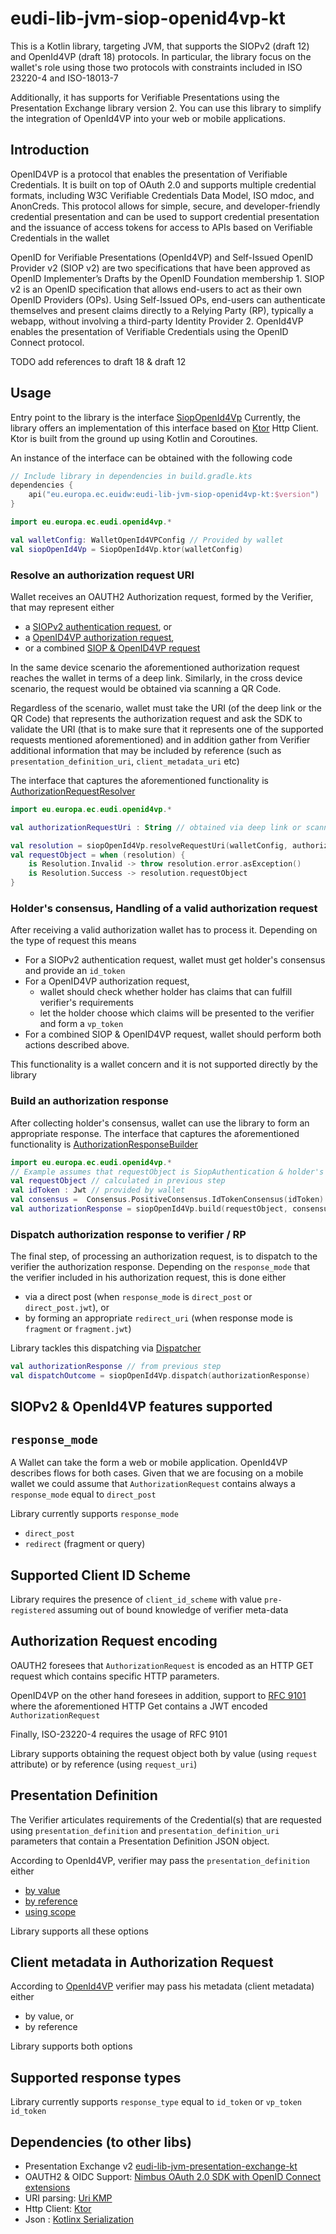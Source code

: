 # eudi-lib-jvm-siop-openid4vp-kt

This is a Kotlin library, targeting JVM, that supports the SIOPv2 (draft 12) and OpenId4VP (draft 18) protocols.
In particular, the library focus on the wallet's role using those two protocols with  constraints
included in ISO 23220-4 and ISO-18013-7

Additionally, it has supports for Verifiable Presentations using the Presentation Exchange  library version 2.
You can use this library to simplify the integration of OpenId4VP into your web or mobile applications.

## Introduction

OpenID4VP is a protocol that enables the presentation of Verifiable Credentials.
It is built on top of OAuth 2.0 and supports multiple credential formats,
including W3C Verifiable Credentials Data Model, ISO mdoc, and AnonCreds.
This protocol allows for simple, secure, and developer-friendly credential presentation
and can be used to support credential presentation and the issuance of access tokens for
access to APIs based on Verifiable Credentials in the wallet

OpenID for Verifiable Presentations (OpenId4VP) and Self-Issued OpenID Provider v2 (SIOP v2)
are two specifications that have been approved as OpenID Implementer’s Drafts by the OpenID Foundation membership 1.
SIOP v2 is an OpenID specification that allows end-users to act as their own OpenID Providers (OPs).
Using Self-Issued OPs, end-users can authenticate themselves and present claims directly to a Relying Party (RP),
typically a webapp, without involving a third-party Identity Provider 2. OpenId4VP enables the presentation of
Verifiable Credentials using the OpenID Connect protocol.


TODO add references to draft 18 & draft 12


## Usage

Entry point to the library is the interface [SiopOpenId4Vp](src/main/kotlin/eu/europa/ec/eudi/openid4vp/SiopOpenId4Vp.kt)
Currently, the library offers an implementation of this interface based on [Ktor](https://ktor.io/) Http Client.
Ktor is built from the ground up using Kotlin and Coroutines.

An instance of the interface can be obtained with the following code

```kotlin
// Include library in dependencies in build.gradle.kts
dependencies {
    api("eu.europa.ec.euidw:eudi-lib-jvm-siop-openid4vp-kt:$version")
}
```

```kotlin
import eu.europa.ec.eudi.openid4vp.*

val walletConfig: WalletOpenId4VPConfig // Provided by wallet
val siopOpenId4Vp = SiopOpenId4Vp.ktor(walletConfig)
```


### Resolve an authorization request URI

Wallet receives an OAUTH2 Authorization request, formed by the Verifier, that may represent either

- a [SIOPv2 authentication request](https://openid.bitbucket.io/connect/openid-connect-self-issued-v2-1_0.html#name-self-issued-openid-provider-a), or
- a [OpenID4VP authorization request](https://openid.net/specs/openid-4-verifiable-presentations-1_0.html#name-authorization-request),
- or a combined [SIOP & OpenID4VP request](https://openid.net/specs/openid-4-verifiable-presentations-1_0.html#name-combining-this-specificatio)

In the same device  scenario the aforementioned authorization request reaches the wallet in terms of
a deep link. Similarly, in the cross device scenario, the request would be obtained via scanning a QR Code.

Regardless of the scenario, wallet must take the URI (of the deep link or the QR Code) that represents the
authorization request and ask the SDK to validate the URI (that is to make sure that it represents one of the supported
requests mentioned aforementioned) and in addition gather from Verifier additional information that may be included by
reference (such as `presentation_definition_uri`, `client_metadata_uri` etc)

The interface that captures the aforementioned functionality is
[AuthorizationRequestResolver](src/main/kotlin/eu/europa/ec/eudi/openid4vp/AuthorizationRequestResolver.kt)

```kotlin
import eu.europa.ec.eudi.openid4vp.*

val authorizationRequestUri : String // obtained via deep link or scanning a QR code

val resolution = siopOpenId4Vp.resolveRequestUri(walletConfig, authorizationRequestUri)
val requestObject = when (resolution) {
    is Resolution.Invalid -> throw resolution.error.asException()
    is Resolution.Success -> resolution.requestObject
}

```

### Holder's consensus, Handling of a valid authorization request

After receiving a valid authorization wallet has to process it. Depending on the type of request this means

* For a SIOPv2 authentication request, wallet must get holder's consensus and provide an `id_token`
* For a OpenID4VP authorization request,
  * wallet should check whether holder has claims that can fulfill verifier's requirements
  * let the holder choose which claims will be presented to the verifier and form a `vp_token`
* For a combined SIOP & OpenID4VP request, wallet should perform both actions described above.

This functionality is a wallet concern and it is not supported directly by the library

### Build an authorization response

After collecting holder's consensus, wallet can use the library to form an appropriate response.
The interface that captures the aforementioned functionality is
[AuthorizationResponseBuilder](src/main/kotlin/eu/europa/ec/eudi/openid4vp/AuthorizationResponseBuilder.kt)

```kotlin
import eu.europa.ec.eudi.openid4vp.*
// Example assumes that requestObject is SiopAuthentication & holder's agreed to the issuance of id_token
val requestObject // calculated in previous step
val idToken : Jwt // provided by wallet
val consensus =  Consensus.PositiveConsensus.IdTokenConsensus(idToken)
val authorizationResponse = siopOpenId4Vp.build(requestObject, consensus)
```

### Dispatch authorization response to verifier / RP

The final step, of processing an authorization request, is to dispatch to the verifier the authorization response.
Depending on the `response_mode` that the verifier included in his authorization request, this is done either
* via a direct post (when `response_mode` is `direct_post` or `direct_post.jwt`), or
* by forming an appropriate `redirect_uri` (when response mode is `fragment` or `fragment.jwt`)

Library tackles this dispatching via [Dispatcher](src/main/kotlin/eu/europa/ec/eudi/openid4vp/Dispatcher.kt)

```kotlin
val authorizationResponse // from previous step
val dispatchOutcome = siopOpenId4Vp.dispatch(authorizationResponse)
```

## SIOPv2 & OpenId4VP features supported

## `response_mode`

A Wallet can take the form a web or mobile application.
OpenId4VP describes flows for both cases. Given that we are focusing on a mobile wallet we could
assume that `AuthorizationRequest` contains always a `response_mode` equal to `direct_post`

Library currently supports `response_mode`
* `direct_post`
* `redirect` (fragment or query)


## Supported Client ID Scheme

Library requires the presence of `client_id_scheme` with value
`pre-registered` assuming out of bound knowledge of verifier meta-data

## Authorization Request encoding

OAUTH2 foresees that `AuthorizationRequest` is encoded as an HTTP GET
request which contains specific HTTP parameters.

OpenID4VP on the other hand foresees in addition, support to
[RFC 9101](https://www.rfc-editor.org/rfc/rfc9101.html#request_object) where
the aforementioned HTTP Get contains a JWT encoded `AuthorizationRequest`

Finally, ISO-23220-4 requires the  usage of RFC 9101

Library supports obtaining the request object both by value (using `request` attribute) or
by reference (using `request_uri`)


## Presentation Definition
The Verifier articulates requirements of the Credential(s) that are requested using
`presentation_definition` and `presentation_definition_uri` parameters that contain a
Presentation Definition JSON object.

According to OpenId4VP, verifier may pass the `presentation_definition` either

* [by value](https://openid.net/specs/openid-4-verifiable-presentations-1_0.html#section-5.1)
* [by reference](https://openid.net/specs/openid-4-verifiable-presentations-1_0.html#name-presentation_definition_uri)
* [using scope](https://openid.net/specs/openid-4-verifiable-presentations-1_0.html#name-using-scope-parameter-to-re)

Library supports all these options

## Client metadata in Authorization Request
According to [OpenId4VP](https://openid.net/specs/openid-4-verifiable-presentations-1_0.html#name-authorization-request) verifier may pass his metadata (client metadata) either
* by value, or
* by reference

Library supports both options

## Supported response types

Library currently supports `response_type` equal to `id_token` or `vp_token id_token`


## Dependencies (to other libs)

* Presentation Exchange v2 [eudi-lib-jvm-presentation-exchange-kt](https://github.com/eu-digital-identity-wallet/eudi-lib-jvm-presentation-exchange-kt)
* OAUTH2 & OIDC Support: [Nimbus OAuth 2.0 SDK with OpenID Connect extensions](https://connect2id.com/products/nimbus-oauth-openid-connect-sdk)
* URI parsing: [Uri KMP](https://github.com/eygraber/uri-kmp)
* Http Client: [Ktor](https://ktor.io/)
* Json : [Kotlinx Serialization](https://github.com/Kotlin/kotlinx.serialization)